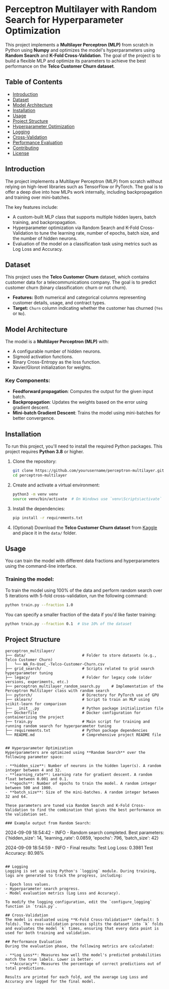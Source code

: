 # Perceptron Multilayer with Random Search for Hyperparameter Optimization

This project implements a **Multilayer Perceptron (MLP)** from scratch in Python using **Numpy** and optimizes the model's hyperparameters using **Random Search** and **K-Fold Cross-Validation**. The goal of the project is to build a flexible MLP and optimize its parameters to achieve the best performance on the **Telco Customer Churn dataset**.

## Table of Contents
- [Introduction](#introduction)
- [Dataset](#dataset)
- [Model Architecture](#model-architecture)
- [Installation](#installation)
- [Usage](#usage)
- [Project Structure](#project-structure)
- [Hyperparameter Optimization](#hyperparameter-optimization)
- [Logging](#logging)
- [Cross-Validation](#cross-validation)
- [Performance Evaluation](#performance-evaluation)
- [Contributing](#contributing)
- [License](#license)

## Introduction
The project implements a Multilayer Perceptron (MLP) from scratch without relying on high-level libraries such as TensorFlow or PyTorch. The goal is to offer a deep dive into how MLPs work internally, including backpropagation and training over mini-batches.

The key features include:
- A custom-built MLP class that supports multiple hidden layers, batch training, and backpropagation.
- Hyperparameter optimization via Random Search and K-Fold Cross-Validation to tune the learning rate, number of epochs, batch size, and the number of hidden neurons.
- Evaluation of the model on a classification task using metrics such as Log Loss and Accuracy.

## Dataset
This project uses the **Telco Customer Churn** dataset, which contains customer data for a telecommunications company. The goal is to predict customer churn (binary classification: churn or not churn).

- **Features:** Both numerical and categorical columns representing customer details, usage, and contract types.
- **Target:** `Churn` column indicating whether the customer has churned (`Yes` or `No`).

## Model Architecture
The model is a **Multilayer Perceptron (MLP)** with:
- A configurable number of hidden neurons.
- Sigmoid activation functions.
- Binary Cross-Entropy as the loss function.
- Xavier/Glorot initialization for weights.

### Key Components:
- **Feedforward propagation**: Computes the output for the given input batch.
- **Backpropagation**: Updates the weights based on the error using gradient descent.
- **Mini-batch Gradient Descent**: Trains the model using mini-batches for better convergence.

## Installation
To run this project, you'll need to install the required Python packages. This project requires **Python 3.8** or higher.

1. Clone the repository:

    ```bash
    git clone https://github.com/yourusername/perceptron-multilayer.git
    cd perceptron-multilayer
    ```

2. Create and activate a virtual environment:

    ```bash
    python3 -m venv venv
    source venv/bin/activate  # On Windows use `venv\Scripts\activate`
    ```

3. Install the dependencies:

    ```bash
    pip install -r requirements.txt
    ```

4. (Optional) Download the **Telco Customer Churn dataset** from [Kaggle](https://www.kaggle.com/blastchar/telco-customer-churn) and place it in the `data/` folder.

## Usage

You can train the model with different data fractions and hyperparameters using the command-line interface.

### Training the model:

To train the model using 100% of the data and perform random search over 5 iterations with 5-fold cross-validation, run the following command:

```bash
python train.py --fraction 1.0
```

You can specify a smaller fraction of the data if you'd like faster training:

```bash
python train.py --fraction 0.1  # Use 10% of the dataset
```

## Project Structure
```
perceptron_multilayer/
├── data/                         # Folder to store datasets (e.g., Telco Customer Churn)
│   └── WA_Fn-UseC_-Telco-Customer-Churn.csv   
├── grid_search/                  # Scripts related to grid search hyperparameter tuning
├── legacy/                       # Folder for legacy code (older versions, experiments, etc.)
├── perceptron_multilayer_random_search.py     # Implementation of the Perceptron Multilayer class with random search
├── pytorch/                      # Directory for PyTorch use of GPU
├── sklearn/                      # Script to train an MLP using scikit-learn for comparison
├── __init__.py                   # Python package initialization file
├── Dockerfile                    # Docker configuration for containerizing the project
├── train.py                      # Main script for training and running random search for hyperparameter tuning
├── requirements.txt              # Python package dependencies
└── README.md                     # Comprehensive project README file


## Hyperparameter Optimization
Hyperparameters are optimized using **Random Search** over the following parameter space:

- **hidden_size**: Number of neurons in the hidden layer(s). A random integer between 4 and 32.
- **learning_rate**: Learning rate for gradient descent. A random float between 0.001 and 0.1.
- **epochs**: Number of epochs to train the model. A random integer between 500 and 1000.
- **batch_size**: Size of the mini-batches. A random integer between 32 and 64.

These parameters are tuned via Random Search and K-Fold Cross-Validation to find the combination that gives the best performance on the validation set.

### Example output from Random Search:

```
2024-09-09 18:54:42 - INFO - Random search completed. Best parameters:
  {'hidden_size': 14, 'learning_rate': 0.0859, 'epochs': 796, 'batch_size': 42}

2024-09-09 18:54:59 - INFO - Final results:
  Test Log Loss: 0.3981
  Test Accuracy: 80.98%
```

## Logging
Logging is set up using Python's `logging` module. During training, logs are generated to track the progress, including:

- Epoch loss values.
- Hyperparameter search progress.
- Model evaluation metrics (Log Loss and Accuracy).

To modify the logging configuration, edit the `configure_logging` function in `train.py`.

## Cross-Validation
The model is evaluated using **K-Fold Cross-Validation** (default: 5 folds). The cross-validation process splits the dataset into `k` folds and evaluates the model `k` times, ensuring that every data point is used for both training and validation.

## Performance Evaluation
During the evaluation phase, the following metrics are calculated:

- **Log Loss**: Measures how well the model's predicted probabilities match the true labels. Lower is better.
- **Accuracy**: Measures the percentage of correct predictions out of total predictions.

Results are printed for each fold, and the average Log Loss and Accuracy are logged for the final model.